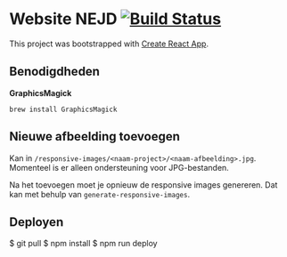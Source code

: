 Website NEJD [![Build Status](https://travis-ci.com/Voles/website-nejd.svg?branch=master)](https://travis-ci.com/Voles/website-nejd)
============

This project was bootstrapped with [Create React App](https://github.com/facebookincubator/create-react-app).

## Benodigdheden

**GraphicsMagick**

`brew install GraphicsMagick`

## Nieuwe afbeelding toevoegen

Kan in `/responsive-images/<naam-project>/<naam-afbeelding>.jpg`.
Momenteel is er alleen ondersteuning voor JPG-bestanden.

Na het toevoegen moet je opnieuw de responsive images genereren.
Dat kan met behulp van `generate-responsive-images`.

## Deployen

$ git pull
$ npm install
$ npm run deploy
